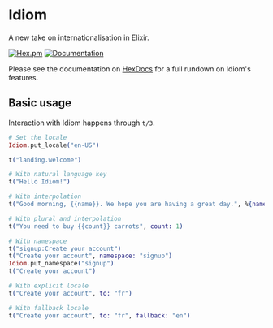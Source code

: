 # Idiom

A new take on internationalisation in Elixir.

[![Hex.pm](https://img.shields.io/hexpm/v/idiom.svg)](https://hex.pm/packages/idiom) [![Documentation](https://img.shields.io/badge/documentation-gray)](https://hexdocs.pm/idiom/)

Please see the documentation on [HexDocs](https://hexdocs.pm/idiom/) for a full rundown on Idiom's features.

## Basic usage

Interaction with Idiom happens through `t/3`.

```elixir
# Set the locale
Idiom.put_locale("en-US")

t("landing.welcome")

# With natural language key
t("Hello Idiom!")

# With interpolation
t("Good morning, {{name}}. We hope you are having a great day.", %{name: "Tim"})

# With plural and interpolation
t("You need to buy {{count}} carrots", count: 1)

# With namespace
t("signup:Create your account")
t("Create your account", namespace: "signup")
Idiom.put_namespace("signup")
t("Create your account")

# With explicit locale
t("Create your account", to: "fr")

# With fallback locale
t("Create your account", to: "fr", fallback: "en")
```
